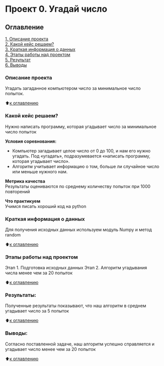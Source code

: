 # Проект 0. Угадай число

## Оглавление  
[1. Описание проекта](.README.md#Описание-проекта)  
[2. Какой кейс решаем?](.README.md#Какой-кейс-решаем)  
[3. Краткая информация о данных](.README.md#Краткая-информация-о-данных)  
[4. Этапы работы над проектом](.README.md#Этапы-работы-над-проектом)  
[5. Результат](.README.md#Результат)    
[6. Выводы](.README.md#Выводы) 

### Описание проекта    
Угадать загаданное компьютером число за минимальное число попыток.

:arrow_up:[к оглавлению](_)


### Какой кейс решаем?    
Нужно написать программу, которая угадывает число за минимальное число попыток

**Условия соревнования:**  
- Компьютер загадывает целое число от 0 до 100, и нам его нужно угадать. Под «угадать», подразумевается «написать программу, которая угадывает число».
- Алгоритм учитывает информацию о том, больше ли случайное число или меньше нужного нам.

**Метрика качества**     
Результаты оцениваются по среднему количеству попыток при 1000 повторений

**Что практикуем**     
Учимся писать хороший код на python


### Краткая информация о данных
Для получения исходных данных используем модуль Numpy и метод random
  
:arrow_up:[к оглавлению](.README.md#Оглавление)


### Этапы работы над проектом  
Этап 1. Подготовка исходных данных
Этап 2. Алгоритм угадывания числа менее чем за 20 попыток

:arrow_up:[к оглавлению](.README.md#Оглавление)


### Результаты:  
Полученные результаты показывают, что наш алгоритм в среднем угадывает число за 5 попыток

:arrow_up:[к оглавлению](.README.md#Оглавление)


### Выводы:  
Согласно поставленной задаче, наш алгоритм успешно справляется и угадывает число менее чем за 20 попыток

:arrow_up:[к оглавлению](.README.md#Оглавление)

